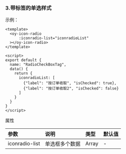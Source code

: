 ### 3.带标签的单选样式

示例：

```vue
<template>
  <oy-icon-radio
      :iconradio-list="iconradioList"
  ></oy-icon-radio>
</template>

<script>
export default {
  name: "RadioCheckBoxTag",
  data() {
    return {
      iconradioList: [
        {"label": "按订单收取", "isChecked": true},
        {"label": "按订单收取2", "isChecked": false}
      ]
    }
  }
}
</script>
```



属性

| 参数           | 说明           | 类型  | 默认值 |
| :------------- | :------------- | :---- | :----- |
| iconradio-list | 单选框多个数据 | Array | -      |